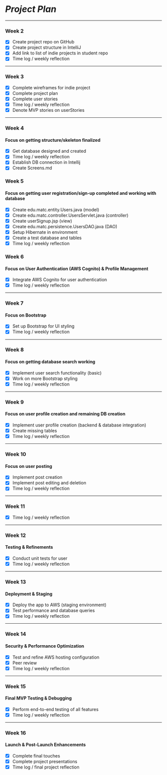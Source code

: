 # *Project Plan*

---

### Week 2

 - [X] Create project repo on GitHub
 - [X] Create project structure in IntelliJ
 - [X] Add link to list of indie projects in student repo
 - [X] Time log / weekly reflection

---

### Week 3

- [X] Complete wireframes for indie project
- [X] Complete project plan
- [X] Complete user stories
- [X] Time log / weekly reflection
- [X] Denote MVP stories on userStories

---

### Week 4

#### Focus on getting structure/skeleton finalized

- [X] Get database designed and created
- [X] Time log / weekly reflection
- [X] Establish DB connection in Intellij
- [X] Create Screens.md

### Week 5

#### Focus on getting user registration/sign-up completed and working with database

- [X] Create edu.matc.entity.Users.java (model)
- [X] Create edu.matc.controller.UsersServlet.java (controller)
- [X] Create userSignup.jsp (view)
- [X] Create edu.matc.persistence.UsersDAO.java (DAO)
- [X] Setup Hibernate in environment
- [X] Create a test database and tables
- [X] Time log / weekly reflection

### Week 6  

#### Focus on User Authentication (AWS Cognito) & Profile Management  

- [X] Integrate AWS Cognito for user authentication
- [X] Time log / weekly reflection  

---

### Week 7  

#### Focus on Bootstrap  
 
- [X] Set up Bootstrap for UI styling  
- [X] Time log / weekly reflection  

---

### Week 8  

#### Focus on getting database search working

- [X] Implement user search functionality (basic)
- [X] Work on more Bootstrap styling
- [X] Time log / weekly reflection  

---

### Week 9  

#### Focus on user profile creation and remaining DB creation

- [X] Implement user profile creation (backend & database integration)
- [X] Create missing tables
- [X] Time log / weekly reflection  

---

### Week 10  

#### Focus on user posting

- [X] Implement post creation
- [X] Implement post editing and deletion
- [X] Time log / weekly reflection  

---

### Week 11

- [X] Time log / weekly reflection  

---

### Week 12  

#### Testing & Refinements  

- [X] Conduct unit tests for user
- [X] Time log / weekly reflection  

---

### Week 13  

#### Deployment & Staging  

- [X] Deploy the app to AWS (staging environment)  
- [X] Test performance and database queries
- [X] Time log / weekly reflection  

---

### Week 14  

#### Security & Performance Optimization  

- [X] Test and refine AWS hosting configuration
- [X] Peer review
- [X] Time log / weekly reflection  

---

### Week 15  

#### Final MVP Testing & Debugging  

- [X] Perform end-to-end testing of all features
- [X] Time log / weekly reflection  

---

### Week 16  

#### Launch & Post-Launch Enhancements  

- [X] Complete final touches
- [X] Complete project presentations
- [X] Time log / final project reflection  
